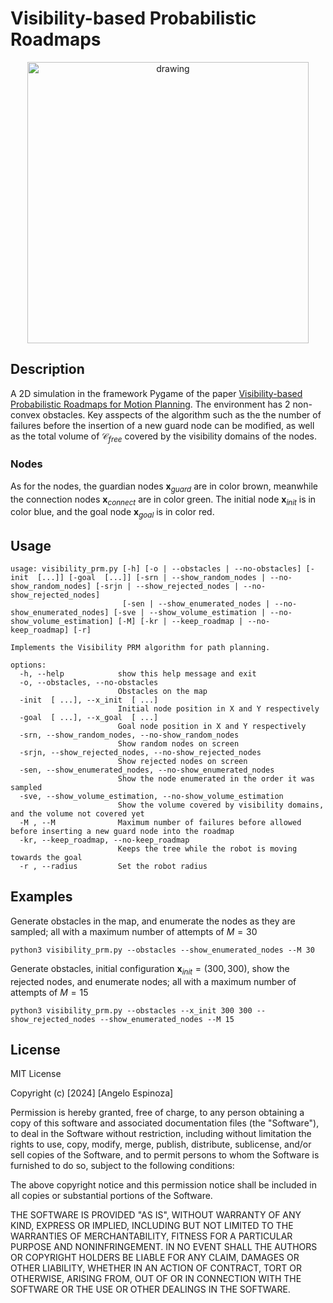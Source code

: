 # Visibility-based Probabilistic Roadmaps
<p align="center">
  <img src="https://github.com/AngeloEspinoza/visibility-based-probabilistic-roadmaps/assets/40195016/5df506f5-7856-4cd2-8fb2-5872b8665178" alt="drawing" width="450"/>
</p>

## Description
A 2D simulation in the framework Pygame of the paper [Visibility-based Probabilistic Roadmaps for Motion Planning](https://www.cimat.mx/~fory/robots/advrob00.pdf).
The environment has 2 non-convex obstacles. Key asspects of the algorithm such as the the number of failures before the insertion of a new guard node can be
modified, as well as the total volume of $\mathcal{C}_{free}$ covered by the visibility domains of the nodes.

### Nodes
As for the nodes, the guardian nodes $`\mathbf{x}_{guard}`$ are in color brown, meanwhile the connection nodes $`\mathbf{x}_{connect}`$ are in color green. The initial node $`\mathbf{x}_{init}`$ is in color blue, and the goal node $`\mathbf{x}_{goal}`$ is in color red.

## Usage 
```
usage: visibility_prm.py [-h] [-o | --obstacles | --no-obstacles] [-init  [...]] [-goal  [...]] [-srn | --show_random_nodes | --no-show_random_nodes] [-srjn | --show_rejected_nodes | --no-show_rejected_nodes]
                         [-sen | --show_enumerated_nodes | --no-show_enumerated_nodes] [-sve | --show_volume_estimation | --no-show_volume_estimation] [-M] [-kr | --keep_roadmap | --no-keep_roadmap] [-r]

Implements the Visibility PRM algorithm for path planning.

options:
  -h, --help            show this help message and exit
  -o, --obstacles, --no-obstacles
                        Obstacles on the map
  -init  [ ...], --x_init  [ ...]
                        Initial node position in X and Y respectively
  -goal  [ ...], --x_goal  [ ...]
                        Goal node position in X and Y respectively
  -srn, --show_random_nodes, --no-show_random_nodes
                        Show random nodes on screen
  -srjn, --show_rejected_nodes, --no-show_rejected_nodes
                        Show rejected nodes on screen
  -sen, --show_enumerated_nodes, --no-show_enumerated_nodes
                        Show the node enumerated in the order it was sampled
  -sve, --show_volume_estimation, --no-show_volume_estimation
                        Show the volume covered by visibility domains, and the volume not covered yet
  -M , --M              Maximum number of failures before allowed before inserting a new guard node into the roadmap
  -kr, --keep_roadmap, --no-keep_roadmap
                        Keeps the tree while the robot is moving towards the goal
  -r , --radius         Set the robot radius
```

## Examples
Generate obstacles in the map, and enumerate the nodes as they are sampled; all with a maximum number of attempts of $M = 30$

```python3 visibility_prm.py --obstacles --show_enumerated_nodes --M 30```

Generate obstacles, initial configuration $\mathbf{x}_{init} = (300, 300)$, show the rejected nodes, and enumerate nodes; all with a maximum number of attempts of $M = 15$

```python3 visibility_prm.py --obstacles --x_init 300 300 --show_rejected_nodes --show_enumerated_nodes --M 15```

 ## License 
 MIT License

Copyright (c) [2024] [Angelo Espinoza]

Permission is hereby granted, free of charge, to any person obtaining a copy
of this software and associated documentation files (the "Software"), to deal
in the Software without restriction, including without limitation the rights
to use, copy, modify, merge, publish, distribute, sublicense, and/or sell
copies of the Software, and to permit persons to whom the Software is
furnished to do so, subject to the following conditions:

The above copyright notice and this permission notice shall be included in all
copies or substantial portions of the Software.

THE SOFTWARE IS PROVIDED "AS IS", WITHOUT WARRANTY OF ANY KIND, EXPRESS OR
IMPLIED, INCLUDING BUT NOT LIMITED TO THE WARRANTIES OF MERCHANTABILITY,
FITNESS FOR A PARTICULAR PURPOSE AND NONINFRINGEMENT. IN NO EVENT SHALL THE
AUTHORS OR COPYRIGHT HOLDERS BE LIABLE FOR ANY CLAIM, DAMAGES OR OTHER
LIABILITY, WHETHER IN AN ACTION OF CONTRACT, TORT OR OTHERWISE, ARISING FROM,
OUT OF OR IN CONNECTION WITH THE SOFTWARE OR THE USE OR OTHER DEALINGS IN THE
SOFTWARE.
